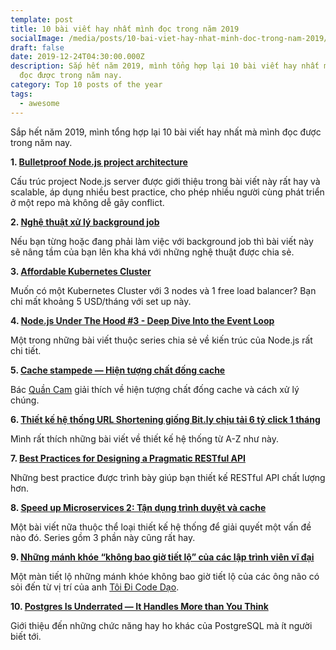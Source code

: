 ```yaml
---
template: post
title: 10 bài viết hay nhất mình đọc trong năm 2019
socialImage: /media/posts/10-bai-viet-hay-nhat-minh-doc-trong-nam-2019/thumb.png
draft: false
date: 2019-12-24T04:30:00.000Z
description: Sắp hết năm 2019, mình tổng hợp lại 10 bài viết hay nhất mà mình
  đọc được trong năm nay.
category: Top 10 posts of the year
tags:
  - awesome
---
```

Sắp hết năm 2019, mình tổng hợp lại 10 bài viết hay nhất mà mình đọc được trong năm nay.


**1. [Bulletproof Node.js project architecture](https://dev.to/santypk4/bulletproof-node-js-project-architecture-4epf)**

Cấu trúc project Node.js server được giới thiệu trong bài viết này rất hay và scalable, áp dụng nhiều best practice, cho phép nhiều người cùng phát triển ở một repo mà không dễ gây conflict.

**2. [Nghệ thuật xử lý background job](https://kipalog.com/posts/Nghe-thuat-xu-ly-background-job)**

Nếu bạn từng hoặc đang phải làm việc với background job thì bài viết này sẽ nâng tầm của bạn lên kha khá với những nghệ thuật được chia sẻ.

**3. [Affordable Kubernetes Cluster](https://devonblog.com/containers/affordable-kubernetes-cluster)**

Muốn có một Kubernetes Cluster với 3 nodes và 1 free load balancer? Bạn chỉ mất khoảng 5 USD/tháng với set up này.

**4. [Node.js Under The Hood #3 - Deep Dive Into the Event Loop](https://dev.to/khaosdoctor/node-js-under-the-hood-3-deep-dive-into-the-event-loop-135d)**

Một trong những bài viết thuộc series chia sẻ về kiến trúc của Node.js rất chi tiết.

**5. [Cache stampede — Hiện tượng chất đống cache](https://quan-cam.com/posts/cache-stampede-hien-tuong-chat-dong-cache)**

Bác [Quần Cam](https://quan-cam.com) giải thích về hiện tượng chất đống cache và cách xử lý chúng.

**6. [Thiết kế hệ thống URL Shortening giống Bit.ly chịu tải 6 tỷ click 1 tháng](https://viblo.asia/p/thiet-ke-he-thong-url-shortening-giong-bitly-chiu-tai-6-ty-click-1-thang-Ljy5VY1zlra)**

Mình rất thích những bài viết về thiết kế hệ thống từ A-Z như này.

**7. [Best Practices for Designing a Pragmatic RESTful API](https://www.vinaysahni.com/best-practices-for-a-pragmatic-restful-api)**

Những best practice được trình bày giúp bạn thiết kế RESTful API chất lượng hơn.

**8. [Speed up Microservices 2: Tận dụng trình duyệt và cache](https://topdev.vn/blog/speed-up-microservices-2-tan-dung-trinh-duyet-va-cache)**

Một bài viết nữa thuộc thể loại thiết kế hệ thống để giải quyết một vấn đề nào đó. Series gồm 3 phần này cũng rất hay.

**9. [Những mánh khóe “không bao giờ tiết lộ” của các lập trình viên vĩ đại](https://toidicodedao.com/2015/12/24/nhung-manh-khoe-khong-bao-gio-tiet-lo-cua-cac-lap-trinh-vien-vi-dai/)**

Một màn tiết lộ những mánh khóe không bao giờ tiết lộ của các ông não có sỏi đến từ vị trí của anh [Tôi Đi Code Dạo](https://toidicodedao.com).

**10. [Postgres Is Underrated — It Handles More than You Think](https://dev.to/heroku/postgres-is-underrated-it-handles-more-than-you-think-4ff3)**

Giới thiệu đến những chức năng hay ho khác của PostgreSQL mà ít người biết tới.
